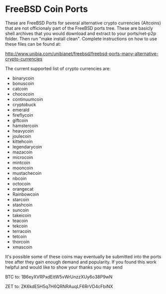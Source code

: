 FreeBSD Coin Ports
==================

These are FreeBSD Ports for several alternative crypto currencies (Altcoins) that are not officionaly part of the FreeBSD ports tree. These are basicly shell archives that you would download and extract to your ports/net-p2p folder.  Then run "make install clean".  Complete instructions on how to use these files can be found at:

http://www.unibia.com/unibianet/freebsd/freebsd-ports-many-alternative-crypto-currencies

The current supported list of crypto currencies are:

- binarycoin
- bonuscoin
- catcoin
- chococoin
- continuumcoin
- cryptobuck
- emerald
- fireflycoin
- giftcoin
- hamstercoin
- heavycoin
- joulecoin
- kittehcoin
- legendarycoin
- mazacoin
- microcoin
- mintcoin
- mooncoin
- mustachecoin
- nbcoin
- octocoin
- orangecat
- Rainbowcoin
- starcoin
- stashcoin
- suncoin
- takeicoin
- teacoin
- tekcoin
- terracoin
- tetcoin
- thorcoin
- xmascoin

It's possible some of these coins may eventually be submitted into the ports tree after they gain enough demand and popularity.  If you found this work helpful and would like to show your thanks you may send

BTC to: 1B6eyXVRPxdEitW5vWrUnzzXUy6o38P9wN

ZET to: ZK6kdE5H5q7H6QRNRAuqLF6RrVD4cFbiNX
